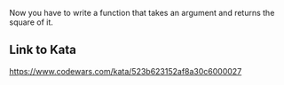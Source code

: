 Now you have to write a function that takes an argument and returns the square of it.

## Link to Kata
https://www.codewars.com/kata/523b623152af8a30c6000027
